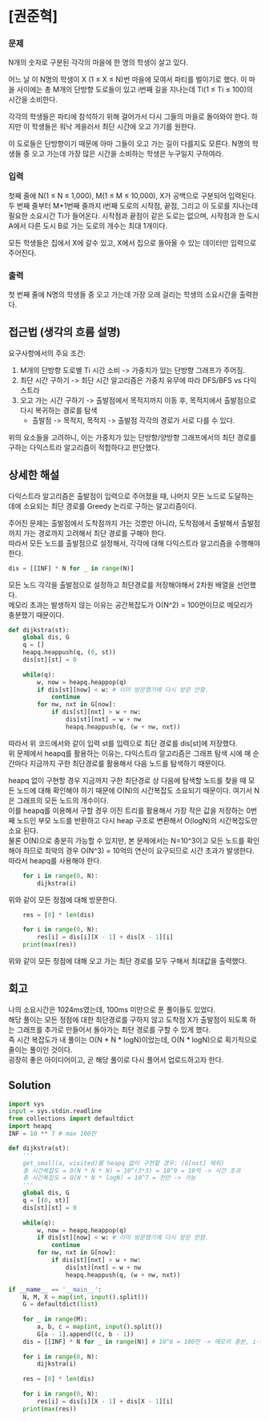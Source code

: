 # [권준혁]

### 문제
N개의 숫자로 구분된 각각의 마을에 한 명의 학생이 살고 있다.

어느 날 이 N명의 학생이 X (1 ≤ X ≤ N)번 마을에 모여서 파티를 벌이기로 했다. 이 마을 사이에는 총 M개의 단방향 도로들이 있고 i번째 길을 지나는데 Ti(1 ≤ Ti ≤ 100)의 시간을 소비한다.

각각의 학생들은 파티에 참석하기 위해 걸어가서 다시 그들의 마을로 돌아와야 한다. 하지만 이 학생들은 워낙 게을러서 최단 시간에 오고 가기를 원한다.

이 도로들은 단방향이기 때문에 아마 그들이 오고 가는 길이 다를지도 모른다. N명의 학생들 중 오고 가는데 가장 많은 시간을 소비하는 학생은 누구일지 구하여라.

### 입력
첫째 줄에 N(1 ≤ N ≤ 1,000), M(1 ≤ M ≤ 10,000), X가 공백으로 구분되어 입력된다. 두 번째 줄부터 M+1번째 줄까지 i번째 도로의 시작점, 끝점, 그리고 이 도로를 지나는데 필요한 소요시간 Ti가 들어온다. 시작점과 끝점이 같은 도로는 없으며, 시작점과 한 도시 A에서 다른 도시 B로 가는 도로의 개수는 최대 1개이다.

모든 학생들은 집에서 X에 갈수 있고, X에서 집으로 돌아올 수 있는 데이터만 입력으로 주어진다.

### 출력
첫 번째 줄에 N명의 학생들 중 오고 가는데 가장 오래 걸리는 학생의 소요시간을 출력한다.

## 접근법 (생각의 흐름 설명)
요구사항에서의 주요 조건:  
1. M개의 단방향 도로별 Ti 시간 소비 -> 가중치가 있는 단방향 그래프가 주어짐.  
2. 최단 시간 구하기 -> 최단 시간 알고리즘은 가중치 유무에 따라 DFS/BFS vs 다익스트라  
3. 오고 가는 시간 구하기 -> 출발점에서 목적지까지 이동 후, 목적지에서 출발점으로 다시 복귀하는 경로를 탐색  
    - 출발점 -> 목적지, 목적지 -> 출발점 각각의 경로가 서로 다를 수 있다.  

위의 요소들을 고려하니, 이는 가중치가 있는 단방향/양방향 그래프에서의 최단 경로를 구하는 다익스트라 알고리즘이 적합하다고 판단했다.  

## 상세한 해설
다익스트라 알고리즘은 출발점이 입력으로 주어졌을 때, 나머지 모든 노드로 도달하는 데에 소요되는 최단 경로를 Greedy 논리로 구하는 알고리즘이다.  

주어진 문제는 출발점에서 도착점까지 가는 것뿐만 아니라, 도착점에서 출발해서 출발점까지 가는 경로까지 고려해서 최단 경로를 구해야 한다.   
따라서 모든 노드를 출발점으로 설정해서, 각각에 대해 다익스트라 알고리즘을 수행해야 한다.  
```python
dis = [[INF] * N for _ in range(N)]
```
모든 노드 각각을 출발점으로 설정하고 최단경로를 저장해야해서 2차원 배열을 선언했다.  
메모리 초과는 발생하지 않는 이유는 공간복잡도가 O(N^2) = 100먼이므로 메모리가 충분했기 때문이다.  

```python
def dijkstra(st):
    global dis, G
    q = []
    heapq.heappush(q, (0, st))
    dis[st][st] = 0
    
    while(q):
        w, now = heapq.heappop(q)
        if dis[st][now] < w: # 이미 방문했기에 다시 방문 안함.
            continue
        for nw, nxt in G[now]:
            if dis[st][nxt] > w + nw:
                dis[st][nxt] = w + nw
                heapq.heappush(q, (w + nw, nxt))
```
따라서 위 코드에서와 같이 입력 st를 입력으로 최단 경로를 dis[st]에 저장했다.  
위 문제에서 heapq를 활용하는 이유는, 다익스트라 알고리즘은 그래프 탐색 시에 매 순간마다 지금까지 구한 최단경로를 활용해서 다음 노드를 탐색하기 때문이다.  

heapq 없이 구현할 경우 지금까지 구한 최단경로 상 다음에 탐색할 노드를 찾을 때 모든 노드에 대해 확인해야 하기 때문에 O(N)의 시간복잡도 소요되기 때문이다. 여기서 N은 그래프의 모든 노드의 개수이다.  
이를 heapq를 이용해서 구할 경우 이진 트리를 활용해서 가장 작은 값을 저장하는 0번째 노드인 부모 노드를 반환하고 다시 heap 구조로 변환해서 O(logN)의 시간복잡도만 소요 된다.  
물론 O(N)으로 충분히 가능할 수 있지만, 본 문제에서는 N=10^3이고 모든 노드를 확인해야 하므로 최악의 경우 O(N^3) = 10억의 연산이 요구되므로 시간 초과가 발생한다.  
따라서 heapq를 사용해야 한다.  

```python
    for i in range(0, N):
        dijkstra(i)
```
위와 같이 모든 정점에 대해 방문한다.

```python
    res = [0] * len(dis)
    
    for i in range(0, N):
        res[i] = dis[i][X - 1] + dis[X - 1][i]
    print(max(res))
```
위와 같이 모든 정점에 대해 오고 가는 최단 경로를 모두 구해서 최대값을 출력했다.  

## 회고
나의 소요시간은 1024ms였는데, 100ms 미만으로 푼 풀이들도 있었다.  
해당 풀이는 모든 정점에 대한 최단경로를 구하지 않고 도착점 X가 출발점이 되도록 하는 그래프를 추가로 만들어서 돌아가는 최단 경로를 구할 수 있게 했다.  
즉 시간 복잡도가 내 풀이는 O(N * N * logN)이었는데, O(N * logN)으로 획기적으로 줄이는 풀이인 것이다.  
굉장히 좋은 아이디어이고, 곧 해당 풀이로 다시 풀어서 업로드하고자 한다.

## Solution

<!--전체 코드 첨부-->

```python
import sys
input = sys.stdin.readline
from collections import defaultdict
import heapq
INF = 10 ** 7 # max 100만

def dijkstra(st):
    '''
    get_small(a, visited)를 heapq 없이 구현할 경우: (G[nxt] 제외)
    총 시간복잡도 = O(N * N * N) = 10^(3*3) = 10^9 = 10억 -> 시간 초과
    총 시간복잡도 = O(N * N * logN) = 10^7 = 천만 -> 가능
    '''
    global dis, G
    q = [(0, st)]
    dis[st][st] = 0
    
    while(q):
        w, now = heapq.heappop(q)
        if dis[st][now] < w: # 이미 방문했기에 다시 방문 안함.
            continue
        for nw, nxt in G[now]:
            if dis[st][nxt] > w + nw:
                dis[st][nxt] = w + nw
                heapq.heappush(q, (w + nw, nxt))

if __name__ == '__main__':
    N, M, X = map(int, input().split())
    G = defaultdict(list)
    
    for _ in range(M):
        a, b, c = map(int, input().split())
        G[a - 1].append((c, b - 1))
    dis = [[INF] * N for _ in range(N)] # 10^6 = 100만 -> 메모리 충분, i->j
    
    for i in range(0, N):
        dijkstra(i)
    
    res = [0] * len(dis)
    
    for i in range(0, N):
        res[i] = dis[i][X - 1] + dis[X - 1][i]
    print(max(res))
```